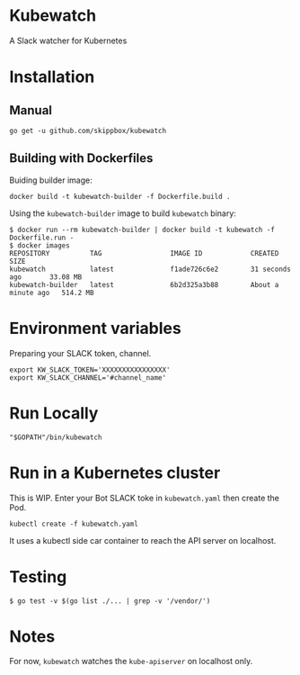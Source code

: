 # Kubewatch

A Slack watcher for Kubernetes

# Installation

## Manual
```
go get -u github.com/skippbox/kubewatch
```

## Building with Dockerfiles

Buiding builder image:

```
docker build -t kubewatch-builder -f Dockerfile.build .
```

Using the `kubewatch-builder` image to build `kubewatch` binary:

```
$ docker run --rm kubewatch-builder | docker build -t kubewatch -f Dockerfile.run -
$ docker images
REPOSITORY          TAG                 IMAGE ID            CREATED              SIZE
kubewatch           latest              f1ade726c6e2        31 seconds ago       33.08 MB
kubewatch-builder   latest              6b2d325a3b88        About a minute ago   514.2 MB
```

# Environment variables
Preparing your SLACK token, channel.

```
export KW_SLACK_TOKEN='XXXXXXXXXXXXXXXX'
export KW_SLACK_CHANNEL='#channel_name'
```

# Run Locally

```
"$GOPATH"/bin/kubewatch
```

# Run in a Kubernetes cluster

This is WIP. Enter your Bot SLACK toke in `kubewatch.yaml` then create the Pod.

```
kubectl create -f kubewatch.yaml
```

It uses a kubectl side car container to reach the API server on localhost.


# Testing

```
$ go test -v $(go list ./... | grep -v '/vendor/')
```

# Notes

For now, `kubewatch` watches the `kube-apiserver` on localhost only.
